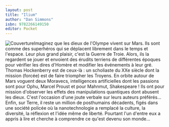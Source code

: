 ```yaml
---
layout: post
title: "Ilium"
author: "Dan Simmons"
isbn: 9782266149150
editor: Pocket
---
```


![Couverture](/img/9782266149150.jpg)Imaginez que les dieux de l'Olympe vivent sur Mars. Ils sont comme des superhéros qui se déplacent librement dans le temps et l'espace. Leur plus grand plaisir, c'est la Guerre de Troie. Alors, ils la regardent se jouer et envoient des érudits terriens de différentes époques pour vérifier les dires d'Homère et modifier les événements à leur gré. Thomas Hockenberry est de ceux-là : un scholiaste du XXe siècle dont la mission (forcée) est de faire triompher les Troyens. En orbite autour de Mars voguent deux Moravecs, intelligences artificielles dont les passions sont pour Ophu, Marcel Proust et pour Mahnmut, Shakespeare ! Ils ont pour mission d'observer les effets des manipulations quantiques dont abusent les dieux. C'est l'occasion d'une joute verbale sur leurs auteurs préférés… Enfin, sur Terre, il reste un million de posthumains décadents, figés dans une société policée où la nanotechnologie a remplacé la culture, la diversité, la réflexion et l'idée même de liberté. Pourtant l'un d'entre eux a appris à lire et cherche à comprendre ce qu'est devenu son monde…